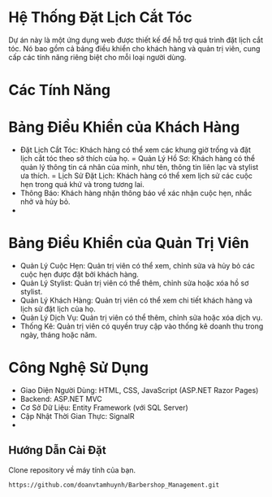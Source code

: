# Hệ Thống Đặt Lịch Cắt Tóc
Dự án này là một ứng dụng web được thiết kế để hỗ trợ quá trình đặt lịch cắt tóc. Nó bao gồm cả bảng điều khiển cho khách hàng và quản trị viên, cung cấp các tính năng riêng biệt cho mỗi loại người dùng.

# Các Tính Năng

# Bảng Điều Khiển của Khách Hàng
- Đặt Lịch Cắt Tóc: Khách hàng có thể xem các khung giờ trống và đặt lịch cắt tóc theo sở thích của họ.
= Quản Lý Hồ Sơ: Khách hàng có thể quản lý thông tin cá nhân của mình, như tên, thông tin liên lạc và stylist ưa thích.
= Lịch Sử Đặt Lịch: Khách hàng có thể xem lịch sử các cuộc hẹn trong quá khứ và trong tương lai.
- Thông Báo: Khách hàng nhận thông báo về xác nhận cuộc hẹn, nhắc nhở và hủy bỏ.
- 
# Bảng Điều Khiển của Quản Trị Viên
- Quản Lý Cuộc Hẹn: Quản trị viên có thể xem, chỉnh sửa và hủy bỏ các cuộc hẹn được đặt bởi khách hàng.
- Quản Lý Stylist: Quản trị viên có thể thêm, chỉnh sửa hoặc xóa hồ sơ stylist.
- Quản Lý Khách Hàng: Quản trị viên có thể xem chi tiết khách hàng và lịch sử đặt lịch của họ.
- Quản Lý Dịch Vụ: Quản trị viên có thể thêm, chỉnh sửa hoặc xóa dịch vụ.
- Thống Kê: Quản trị viên có quyền truy cập vào thống kê doanh thu trong ngày, tháng hoặc năm.

# Công Nghệ Sử Dụng
- Giao Diện Người Dùng: HTML, CSS, JavaScript (ASP.NET Razor Pages)
- Backend: ASP.NET MVC
- Cơ Sở Dữ Liệu: Entity Framework (với SQL Server)
- Cập Nhật Thời Gian Thực: SignalR
- 
## Hướng Dẫn Cài Đặt
Clone repository về máy tính của bạn.
   ```bash
   https://github.com/doanvtamhuynh/Barbershop_Management.git
